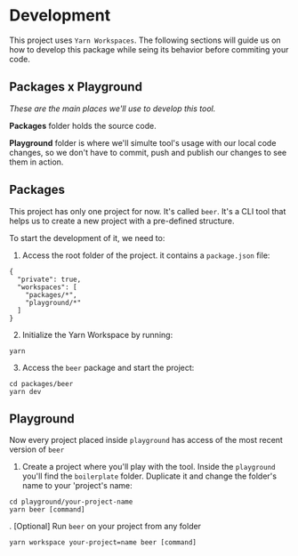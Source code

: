# Development

This project uses `Yarn Workspaces`. The following sections will guide us
on how to develop this package while seing its behavior before commiting
your code.

## Packages x Playground

_These are the main places we'll use to develop this tool._

**Packages** folder holds the source code.

**Playground** folder is where we'll simulte tool's usage with our local code changes, so we don't have to commit, push and publish our changes to see them in action.

## Packages

This project has only one project for now. It's called `beer`. It's a CLI tool that helps us to create a new project with a pre-defined structure.

To start the development of it, we need to:

1. Access the root folder of the project. it contains a `package.json` file:

```shell
{
  "private": true,
  "workspaces": [
    "packages/*",
    "playground/*"
  ]
}
```

2. Initialize the Yarn Workspace by running:

```shell
yarn

```

3. Access the `beer` package and start the project:

```shell
cd packages/beer
yarn dev
```

## Playground

Now every project placed inside `playground` has access of the most recent version of `beer`

1. Create a project where you'll play with the tool. Inside the `playground` you'll find the `boilerplate` folder. Duplicate it and change the folder's name to your 'project's name:

```shell
cd playground/your-project-name
yarn beer [command]
```

. [Optional] Run `beer` on your project from any folder

```shell
yarn workspace your-project=name beer [command]
```
